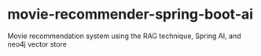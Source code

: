 # movie-recommender-spring-boot-ai
Movie recommendation system using the RAG technique, Spring AI, and neo4j vector store
